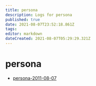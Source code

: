 ```yaml
---
title: persona
description: Logs for persona
published: true
date: 2021-08-07T23:52:18.861Z
tags: 
editor: markdown
dateCreated: 2021-08-07T05:29:29.321Z
---
```


# persona

* [persona-2011-08-07](persona-2011-08-07)
